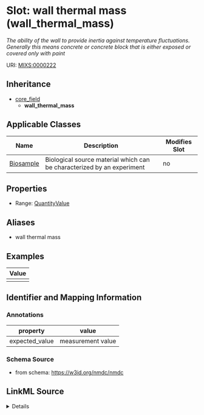 # Slot: wall thermal mass (wall_thermal_mass)


_The ability of the wall to provide inertia against temperature fluctuations. Generally this means concrete or concrete block that is either exposed or covered only with paint_



URI: [MIXS:0000222](https://w3id.org/mixs/0000222)




## Inheritance

* [core_field](core_field.md)
    * **wall_thermal_mass**





## Applicable Classes

| Name | Description | Modifies Slot |
| --- | --- | --- |
[Biosample](Biosample.md) | Biological source material which can be characterized by an experiment |  no  |







## Properties

* Range: [QuantityValue](QuantityValue.md)



## Aliases


* wall thermal mass




## Examples

| Value |
| --- |
|  |

## Identifier and Mapping Information





### Annotations

| property | value |
| --- | --- |
| expected_value | measurement value || preferred_unit | joule per degree Celsius || occurrence | 1 |



### Schema Source


* from schema: https://w3id.org/nmdc/nmdc




## LinkML Source

<details>
```yaml
name: wall_thermal_mass
annotations:
  expected_value:
    tag: expected_value
    value: measurement value
  preferred_unit:
    tag: preferred_unit
    value: joule per degree Celsius
  occurrence:
    tag: occurrence
    value: '1'
description: The ability of the wall to provide inertia against temperature fluctuations.
  Generally this means concrete or concrete block that is either exposed or covered
  only with paint
title: wall thermal mass
examples:
- value: ''
from_schema: https://w3id.org/nmdc/nmdc
aliases:
- wall thermal mass
rank: 1000
is_a: core field
slot_uri: MIXS:0000222
multivalued: false
alias: wall_thermal_mass
domain_of:
- Biosample
range: QuantityValue

```
</details>